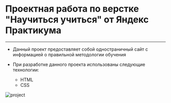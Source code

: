 # Проектная работа по верстке "Научиться учиться" от Яндекс Практикума #
____

* Данный проект предоставляет собой одностраничный сайт с информацией о правильной методологии обучения

* При разработке данного проекта использованы следующие технологии:
  * HTML
  * CSS

![project](https://img.freepik.com/free-vector/hacker-activity-concept-illustration-with-man-and-laptop_23-2148532182.jpg?w=1800&t=st=1669242356~exp=1669242956~hmac=71cace0c9fdfde46dd68eaf518bdb30c238476659dde03dc9a5f5da75d04e152)
